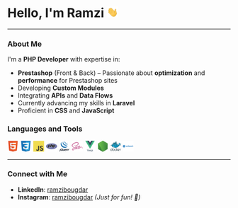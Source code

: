 # Hello, I'm Ramzi <img src="assets/img/hello.webp" width="25">
___

### About Me
I'm a **PHP Developer** with expertise in:
- **Prestashop** (Front & Back) – Passionate about **optimization** and **performance** for Prestashop sites
- Developing **Custom Modules**
- Integrating **APIs** and **Data Flows**
- Currently advancing my skills in **Laravel**
- Proficient in **CSS** and **JavaScript**


### Languages and Tools
<img src="assets/img/html5.svg" alt="HTML5" width="25">
<img src="assets/img/css3.svg" alt="CSS3" width="25">
<img src="assets/img/javascript.svg" alt="Javascript" width="25">
<img src="assets/img/php.svg" alt="php" width="25">
<img src="assets/img/jquery.svg" alt="Jquery" width="25">
<img src="assets/img/sass.svg" alt="Sass" width="25">
<img src="assets/img/vuejs.svg" alt="VueJs" width="25">
<img src="assets/img/nodejs.svg" alt="nodeJS" width="25">
<img src="assets/img/docker.svg" alt="docker" width="25">
<img src="assets/img/webpack.svg" alt="webpack" width="25">

___

### Connect with Me
- **LinkedIn**: [ramzibougdar](https://www.linkedin.com/in/ramzibougdar/)
- **Instagram**: [ramzibougdar](https://www.instagram.com/ramzibougdar/) *(Just for fun! 📸)*


